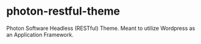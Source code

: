 # photon-restful-theme
Photon Software Headless (RESTful) Theme. Meant to utilize Wordpress as an Application Framework.
